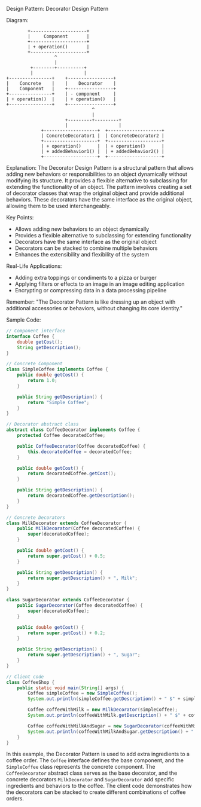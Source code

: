 Design Pattern: Decorator Design Pattern

Diagram:
```
        +---------------------+
        |     Component       |
        +---------------------+
        | + operation()       |
        +---------------------+
                  ^
                  |
         +--------+----------+
         |                   |
+----------------+    +-----------------+
|    Concrete    |    |    Decorator    |
|    Component   |    +-----------------+
+----------------+    | - component     |
| + operation()  |    | + operation()   |
+----------------+    +-----------------+
                                ^
                                |
                      +---------+---------+
                      |                   |
             +--------------------+  +--------------------+
             | ConcreteDecorator1 |  | ConcreteDecorator2 |
             +--------------------+  +--------------------+
             | + operation()      |  | + operation()      |
             | + addedBehavior1() |  | + addedBehavior2() |
             +--------------------+  +--------------------+
```

Explanation:
The Decorator Design Pattern is a structural pattern that allows adding new behaviors or responsibilities to an object dynamically without modifying its structure. It provides a flexible alternative to subclassing for extending the functionality of an object. The pattern involves creating a set of decorator classes that wrap the original object and provide additional behaviors. These decorators have the same interface as the original object, allowing them to be used interchangeably.

Key Points:
- Allows adding new behaviors to an object dynamically
- Provides a flexible alternative to subclassing for extending functionality
- Decorators have the same interface as the original object
- Decorators can be stacked to combine multiple behaviors
- Enhances the extensibility and flexibility of the system

Real-Life Applications:
- Adding extra toppings or condiments to a pizza or burger
- Applying filters or effects to an image in an image editing application
- Encrypting or compressing data in a data processing pipeline

Remember:
"The Decorator Pattern is like dressing up an object with additional accessories or behaviors, without changing its core identity."

Sample Code:
```java
// Component interface
interface Coffee {
    double getCost();
    String getDescription();
}

// Concrete Component
class SimpleCoffee implements Coffee {
    public double getCost() {
        return 1.0;
    }

    public String getDescription() {
        return "Simple Coffee";
    }
}

// Decorator abstract class
abstract class CoffeeDecorator implements Coffee {
    protected Coffee decoratedCoffee;

    public CoffeeDecorator(Coffee decoratedCoffee) {
        this.decoratedCoffee = decoratedCoffee;
    }

    public double getCost() {
        return decoratedCoffee.getCost();
    }

    public String getDescription() {
        return decoratedCoffee.getDescription();
    }
}

// Concrete Decorators
class MilkDecorator extends CoffeeDecorator {
    public MilkDecorator(Coffee decoratedCoffee) {
        super(decoratedCoffee);
    }

    public double getCost() {
        return super.getCost() + 0.5;
    }

    public String getDescription() {
        return super.getDescription() + ", Milk";
    }
}

class SugarDecorator extends CoffeeDecorator {
    public SugarDecorator(Coffee decoratedCoffee) {
        super(decoratedCoffee);
    }

    public double getCost() {
        return super.getCost() + 0.2;
    }

    public String getDescription() {
        return super.getDescription() + ", Sugar";
    }
}

// Client code
class CoffeeShop {
    public static void main(String[] args) {
        Coffee simpleCoffee = new SimpleCoffee();
        System.out.println(simpleCoffee.getDescription() + " $" + simpleCoffee.getCost());

        Coffee coffeeWithMilk = new MilkDecorator(simpleCoffee);
        System.out.println(coffeeWithMilk.getDescription() + " $" + coffeeWithMilk.getCost());

        Coffee coffeeWithMilkAndSugar = new SugarDecorator(coffeeWithMilk);
        System.out.println(coffeeWithMilkAndSugar.getDescription() + " $" + coffeeWithMilkAndSugar.getCost());
    }
}
```

In this example, the Decorator Pattern is used to add extra ingredients to a coffee order. The `Coffee` interface defines the base component, and the `SimpleCoffee` class represents the concrete component. The `CoffeeDecorator` abstract class serves as the base decorator, and the concrete decorators `MilkDecorator` and `SugarDecorator` add specific ingredients and behaviors to the coffee. The client code demonstrates how the decorators can be stacked to create different combinations of coffee orders.